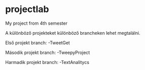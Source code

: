 # projectlab
My project from 4th semester 

A különböző projekteket különböző brancheken lehet megtalálni.

Első projekt branch: -TweetGet

Második projekt branch: -TweepyProject

Harmadik projekt branch: -TextAnalitycs
